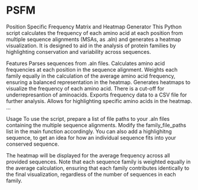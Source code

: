 # PSFM
Position Specific Frequency Matrix and Heatmap Generator
This Python script calculates the frequency of each amino acid at each position from multiple sequence alignments (MSAs, as .aln) and generates a heatmap visualization. It is designed to aid in the analysis of protein families by highlighting conservation and variability across sequences.

Features
Parses sequences from .aln files.
Calculates amino acid frequencies at each position in the sequence alignment.
Weights each family equally in the calculation of the average amino acid frequency, ensuring a balanced representation in the heatmap.
Generates heatmaps to visualize the frequency of each amino acid.
There is a cut-off for underrepresantion of aminoacids. 
Exports frequency data to a CSV file for further analysis.
Allows for highlighting specific amino acids in the heatmap.
...

Usage
To use the script, prepare a list of file paths to your .aln files containing the multiple sequence alignments. Modify the family_file_paths list in the main function accordingly. You can also add a highlighitng sequence, to get an idea for how an individual sequence fits into your conserved sequence. 

The heatmap will be displayed for the average frequency across all provided sequences. Note that each sequence family is weighted equally in the average calculation, ensuring that each family contributes identically to the final visualization, regardless of the number of sequences in each family.
